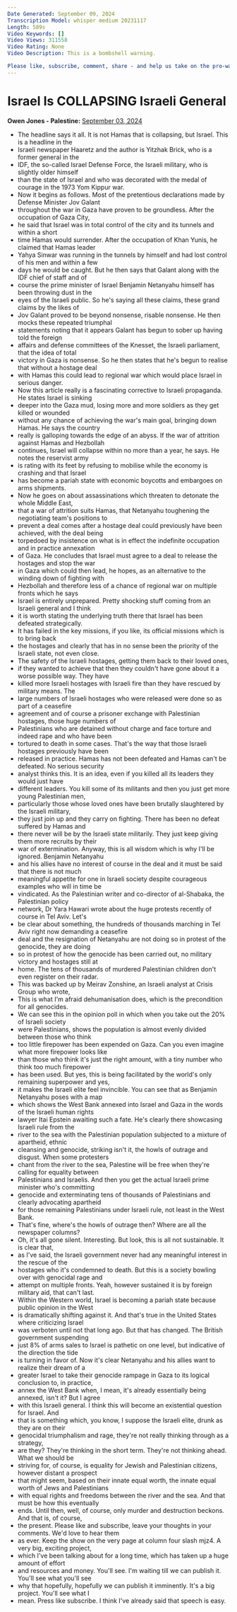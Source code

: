 ```yaml
---
Date Generated: September 09, 2024
Transcription Model: whisper medium 20231117
Length: 589s
Video Keywords: []
Video Views: 311558
Video Rating: None
Video Description: This is a bombshell warning.

Please like, subscribe, comment, share - and help us take on the pro-war media here: https://www.patreon.com/owenjones84
---
```


# Israel Is COLLAPSING Israeli General
**Owen Jones - Palestine:** [September 03, 2024](https://www.youtube.com/watch?v=iBRlq7Hadno)
*  The headline says it all. It is not Hamas that is collapsing, but Israel. This is a headline in the
*  Israeli newspaper Haaretz and the author is Yitzhak Brick, who is a former general in the
*  IDF, the so-called Israel Defense Force, the Israeli military, who is slightly older himself
*  than the state of Israel and who was decorated with the medal of courage in the 1973 Yom Kippur war.
*  Now it begins as follows. Most of the pretentious declarations made by Defense Minister Jov Galant
*  throughout the war in Gaza have proven to be groundless. After the occupation of Gaza City,
*  he said that Israel was in total control of the city and its tunnels and within a short
*  time Hamas would surrender. After the occupation of Khan Yunis, he claimed that Hamas leader
*  Yahya Sinwar was running in the tunnels by himself and had lost control of his men and within a few
*  days he would be caught. But he then says that Galant along with the IDF chief of staff and of
*  course the prime minister of Israel Benjamin Netanyahu himself has been throwing dust in the
*  eyes of the Israeli public. So he's saying all these claims, these grand claims by the likes of
*  Jov Galant proved to be beyond nonsense, risable nonsense. He then mocks these repeated triumphal
*  statements noting that it appears Galant has begun to sober up having told the foreign
*  affairs and defense committees of the Knesset, the Israeli parliament, that the idea of total
*  victory in Gaza is nonsense. So he then states that he's begun to realise that without a hostage deal
*  with Hamas this could lead to regional war which would place Israel in serious danger.
*  Now this article really is a fascinating corrective to Israeli propaganda. He states Israel is sinking
*  deeper into the Gaza mud, losing more and more soldiers as they get killed or wounded
*  without any chance of achieving the war's main goal, bringing down Hamas. He says the country
*  really is galloping towards the edge of an abyss. If the war of attrition against Hamas and Hezbollah
*  continues, Israel will collapse within no more than a year, he says. He notes the reservist army
*  is rating with its feet by refusing to mobilise while the economy is crashing and that Israel
*  has become a pariah state with economic boycotts and embargoes on arms shipments.
*  Now he goes on about assassinations which threaten to detonate the whole Middle East,
*  that a war of attrition suits Hamas, that Netanyahu toughening the negotiating team's positions to
*  prevent a deal comes after a hostage deal could previously have been achieved, with the deal being
*  torpedoed by insistence on what is in effect the indefinite occupation and in practice annexation
*  of Gaza. He concludes that Israel must agree to a deal to release the hostages and stop the war
*  in Gaza which could then lead, he hopes, as an alternative to the winding down of fighting with
*  Hezbollah and therefore less of a chance of regional war on multiple fronts which he says
*  Israel is entirely unprepared. Pretty shocking stuff coming from an Israeli general and I think
*  it is worth stating the underlying truth there that Israel has been defeated strategically.
*  It has failed in the key missions, if you like, its official missions which is to bring back
*  the hostages and clearly that has in no sense been the priority of the Israeli state, not even close.
*  The safety of the Israeli hostages, getting them back to their loved ones,
*  if they wanted to achieve that then they couldn't have gone about it a worse possible way. They have
*  killed more Israeli hostages with Israeli fire than they have rescued by military means. The
*  large numbers of Israeli hostages who were released were done so as part of a ceasefire
*  agreement and of course a prisoner exchange with Palestinian hostages, those huge numbers of
*  Palestinians who are detained without charge and face torture and indeed rape and who have been
*  tortured to death in some cases. That's the way that those Israeli hostages previously have been
*  released in practice. Hamas has not been defeated and Hamas can't be defeated. No serious security
*  analyst thinks this. It is an idea, even if you killed all its leaders they would just have
*  different leaders. You kill some of its militants and then you just get more young Palestinian men,
*  particularly those whose loved ones have been brutally slaughtered by the Israeli military,
*  they just join up and they carry on fighting. There has been no defeat suffered by Hamas and
*  there never will be by the Israeli state militarily. They just keep giving them more recruits by their
*  war of extermination. Anyway, this is all wisdom which is why I'll be ignored. Benjamin Netanyahu
*  and his allies have no interest of course in the deal and it must be said that there is not much
*  meaningful appetite for one in Israeli society despite courageous examples who will in time be
*  vindicated. As the Palestinian writer and co-director of al-Shabaka, the Palestinian policy
*  network, Dr Yara Hawari wrote about the huge protests recently of course in Tel Aviv. Let's
*  be clear about something, the hundreds of thousands marching in Tel Aviv right now demanding a ceasefire
*  deal and the resignation of Netanyahu are not doing so in protest of the genocide, they are doing
*  so in protest of how the genocide has been carried out, no military victory and hostages still at
*  home. The tens of thousands of murdered Palestinian children don't even register on their radar.
*  This was backed up by Meirav Zonshine, an Israeli analyst at Crisis Group who wrote,
*  This is what I'm afraid dehumanisation does, which is the precondition for all genocides.
*  We can see this in the opinion poll in which when you take out the 20% of Israeli society
*  were Palestinians, shows the population is almost evenly divided between those who think
*  too little firepower has been expended on Gaza. Can you even imagine what more firepower looks like
*  than those who think it's just the right amount, with a tiny number who think too much firepower
*  has been used. But yes, this is being facilitated by the world's only remaining superpower and yes,
*  it makes the Israeli elite feel invincible. You can see that as Benjamin Netanyahu poses with a map
*  which shows the West Bank annexed into Israel and Gaza in the words of the Israeli human rights
*  lawyer Itai Epstein awaiting such a fate. He's clearly there showcasing Israeli rule from the
*  river to the sea with the Palestinian population subjected to a mixture of apartheid, ethnic
*  cleansing and genocide, striking isn't it, the howls of outrage and disgust. When some protesters
*  chant from the river to the sea, Palestine will be free when they're calling for equality between
*  Palestinians and Israelis. And then you get the actual Israeli prime minister who's committing
*  genocide and exterminating tens of thousands of Palestinians and clearly advocating apartheid
*  for those remaining Palestinians under Israeli rule, not least in the West Bank.
*  That's fine, where's the howls of outrage then? Where are all the newspaper columns?
*  Oh, it's all gone silent. Interesting. But look, this is all not sustainable. It is clear that,
*  as I've said, the Israeli government never had any meaningful interest in the rescue of the
*  hostages who it's condemned to death. But this is a society bowling over with genocidal rage and
*  attempt on multiple fronts. Yeah, however sustained it is by foreign military aid, that can't last.
*  Within the Western world, Israel is becoming a pariah state because public opinion in the West
*  is dramatically shifting against it. And that's true in the United States where criticizing Israel
*  was verboten until not that long ago. But that has changed. The British government suspending
*  just 8% of arms sales to Israel is pathetic on one level, but indicative of the direction the tide
*  is turning in favor of. Now it's clear Netanyahu and his allies want to realize their dream of a
*  greater Israel to take their genocide rampage in Gaza to its logical conclusion to, in practice,
*  annex the West Bank when, I mean, it's already essentially being annexed, isn't it? But I agree
*  with this Israeli general. I think this will become an existential question for Israel. And
*  that is something which, you know, I suppose the Israeli elite, drunk as they are on their
*  genocidal triumphalism and rage, they're not really thinking through as a strategy,
*  are they? They're thinking in the short term. They're not thinking ahead. What we should be
*  striving for, of course, is equality for Jewish and Palestinian citizens, however distant a prospect
*  that might seem, based on their innate equal worth, the innate equal worth of Jews and Palestinians
*  with equal rights and freedoms between the river and the sea. And that must be how this eventually
*  ends. Until then, well, of course, only murder and destruction beckons. And that is, of course,
*  the present. Please like and subscribe, leave your thoughts in your comments. We'd love to hear them
*  as ever. Keep the show on the very page at column four slash mjz4. A very big, exciting project,
*  which I've been talking about for a long time, which has taken up a huge amount of effort
*  and resources and money. You'll see. I'm waiting till we can publish it. You'll see what you'll see
*  why that hopefully, hopefully we can publish it imminently. It's a big project. You'll see what I
*  mean. Press like subscribe. I think I've already said that speech is easy.
